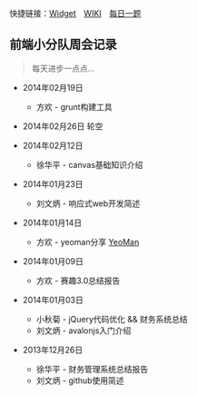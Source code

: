 快捷链接：[Widget](http://ct-fed.github.io/widget/)　[WIKI](https://github.com/ct-fed/weekly-meeting/wiki)　[每日一题](http://url.cn/Ndt5Hq)

## 前端小分队周会记录

> 每天进步一点点...

* 2014年02月19日
    * 方欢 -  grunt构建工具

* 2014年02月26日 轮空

* 2014年02月12日
    * 徐华平 - canvas基础知识介绍
	
* 2014年01月23日
    * 刘文炳 - 响应式web开发简述

* 2014年01月14日
    * 方欢 - yeoman分享 [YeoMan](http://yeoman.io/)

* 2014年01月09日
	* 方欢 - 赛趣3.0总结报告

* 2014年01月03日
	* 小秋菊 - jQuery代码优化 && 财务系统总结
    * 刘文炳 - avalonjs入门介绍

* 2013年12月26日
	* 徐华平 - 财务管理系统总结报告
	* 刘文炳 - github使用简述
